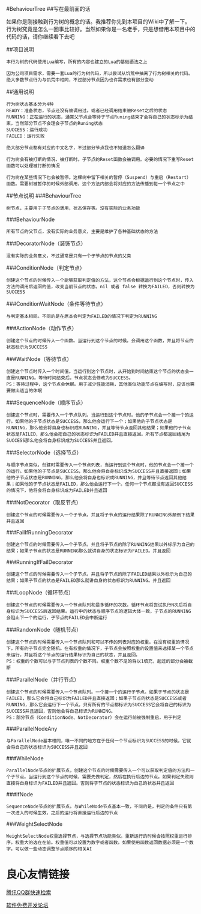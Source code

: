 #BehaviourTree
##写在最前面的话

如果你是刚接触到行为树的概念的话。我推荐你先到本项目的Wiki中了解一下。行为树究竟是怎么一回事比较好。当然如果你是一名老手，只是想借用本项目中的代码的话，请你继续看下去吧

##项目说明
~~~
本行为树的代码使用Lua编写，所有的内容也建立的Lua的基础语法之上

因为公司项目需求，需要一套Lua的行为树代码，所以尝试从饥荒中抽离了行为树相关的代码。绝大多数节点行为与饥荒中相同，不过部分节点因为也许需求也有部分变动
~~~
##通用说明
~~~
行为树状态基本分为4种
READY：准备状态，节点还没有被调用过。或者已经调用结束被Reset之后的状态
RUNNING：正在运行的状态，通常父节点会等待子节点Runing结束才会将自己的状态标示为结束，当然部分节点不会理会子节点的Runing状态
SUCCESS：运行成功
FAILED：运行失败

绝大部分节点都有对应的中文名字，不过部分节点我也不知道怎么翻译

行为树会有被打断的情况，被打断时。子节点的Reset函数会被调用。必要的情况下重写Reset函数可以处理被打断的情况

行为树在某些情况下也会被暂停。这棵树中留下相关的暂停（Suspend）与重启（Restart）函数。需要树被暂停的时候外部调用，这个方法内部会将对应的方法传播到每一个节点之中
~~~
##节点说明
###BehaviourTree
~~~
树节点，主要用于子节点的调用，状态保存等。没有实际的业务功能
~~~
###BehaviourNode
~~~
所有节点的父节点，没有实际的业务意义，主要是维护了各种基础状态的方法
~~~
###DecoratorNode（装饰节点）
~~~
没有实际的业务意义，不过通常是只有一个子节点的节点的父类
~~~
###ConditionNode（判定节点）
~~~
创建这个节点的时候传入一个能够获取判定值的方法，这个节点会根据运行到这个节点时，传入方法的调用后返回的值，改变当前节点的状态。nil 或者 false 转换为FAILED，否则转换为SUCCESS
~~~
###ConditionWaitNode（条件等待节点）
~~~
与判定基本相同。不同的是在原本会判定为FAILED的情况下判定为RUNNING
~~~
###ActionNode（动作节点）
~~~
创建这个节点的时候传入一个函数。当运行到这个节点的时候。会调用这个函数，并且将节点的状态标示为SUCCESS
~~~
###WaitNode（等待节点）
~~~
创建这个节点时传入一个时间值。当运行到这个节点时，从开始到时间结束这个节点的状态会一直是RUNNING。等待时间结束后，节点状态会修改为SUCCESS。
PS：等待过程中，这个节点会休眠。用于减少性能消耗，其他类似功能节点在编写时，应该也需要做出适当的休眠
~~~
###SequenceNode（顺序节点）
~~~
创建这个节点时，需要传入一个节点队列。当运行到这个节点时。他的子节点会一个接一个的运行。如果他的子节点状态是SUCCESS，那么他会运行下一个；如果他的子节点状态是RUNNING，那么他会将自身也标识成RUNNING，并且等待节点返回其他结果；如果他的子节点状态是FAILED，那么他会把自己的状态标识为FAILED并且直接返回。所有节点都返回结尾为SUCCESS那么他会将自身标识成为SUCCESS并且返回。
~~~
###SelectorNode（选择节点）
~~~
与顺序节点类似，创建时需要传入一个节点列表，当运行到这个节点时，他的节点会一个接一个的运行。如果他的子节点是SUCCESS，那么他会将自身标识成为SUCCESS并且直接返回；如果他的子节点状态是RUNNING，那么他会将自身也标识成RUNNING，并且等待节点返回其他结果；如果他的子节点状态是FAILED，那么他会运行下一个。任何一个节点都没有返回SUCCESS的情况下，他将会将自身标识成为FAILED并且返回
~~~
###NotDecorator（取反节点）
~~~
创建这个节点的时候需要传入一个子节点。并且将子节点的运行结果除了RUNNING外颠倒下结果并且返回
~~~
###FailIfRunningDecorator
~~~
创建这个节点的时候需要传入一个子节点。并且将子节点的除了RUNNING结果以外标示为自己的结果；如果子节点的状态是RUNNING那么就讲自身的状态标识为FAILED。并且返回
~~~
###RunningIfFailDecorator
~~~
创建这个节点的时候需要传入一个子节点。并且将子节点的除了FAILED结果以外标示为自己的结果；如果子节点的状态是FAILED那么就讲自身的状态标识为RUNNING。并且返回
~~~
###LoopNode（循环节点）
~~~
创建这个节点的时候需要传入一个节点队列和最多循环的次数。循环节点将尝试执行N次后将自身标识为SUCCESS后返回结果。运行中的状态与顺序节点的逻辑大体一致，子节点的RUNNING会阻止下一个的运行，子节点的FAILED会中断运行
~~~
###RandomNode（随机节点）
~~~
创建这个节点的时候需要传入一个节点队列和可以不传的列表对应的权重。在没有权重的情况下，所有的子节点完全随机。在有权重的情况下，子节点会按照权重的设置值来选择某一个节点来运行，并且将这个节点的运行结果标识为自己的状态，并且返回。
PS：权重的个数可以与子节点列表的个数不同。权重个数不足的将以1填充，超过的部分会被截断
~~~
###ParallelNode（并行节点）
~~~
创建这个节点的时候需要传入一个节点队列。一个接一个的运行子节点。如果子节点的状态是FAILED，那么它会将自己标识为FAILED并且直接返回；如果子节点的状态是SUCCESS或者RUNNING，那么它会运行下一个节点。只有所有的节点都标识为SUCCESS它会将自己的标识为SUCCESS并且返回，否则他会将自己标识为RUNNING。
PS：部分节点（ConditionNode、NotDecorator）会在运行前被强制重启，用于判定
~~~
###ParallelNodeAny
~~~
与ParallelNode基本相同，唯一不同的地方在于任何一个节点标识为SUCCESS的时候，它就会将自己的状态标识为SUCCESS并且返回
~~~
###WhileNode
~~~
ParallelNode节点的扩展节点，创建这个节点的时候需要传入一个可以获取判定值的方法和一个子节点。当运行到这个节点的时候，需要先做判定，然后在执行后边的节点。如果判定失败则直接将自身标识为FAILED并且返回。否则将子节点的状态标识为自己的状态并且返回
~~~
###IfNode
~~~
SequenceNode节点的扩展节点。与WhileNode节点基本一致，不同的是，判定的条件只有第一次进入的时候生效，之后的运行将直接运行后边的节点
~~~
###WeightSelectNode
~~~
WeightSelectNode权重选择节点，与选择节点功能类似。重新运行的时候会按照权重进行排序。权重大的选在在前。权重值可以设置为数字或者函数。如果使用函数返回数据必须是一个数字。可以做一些动态调整节点顺序的相关AI
~~~


 # 良心友情链接

[腾讯QQ群快速检索](http://u.720life.cn/s/8cf73f7c)

[软件免费开发论坛](http://u.720life.cn/s/bbb01dc0)